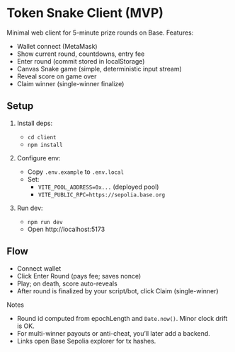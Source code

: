 # Token Snake Client (MVP)

Minimal web client for 5-minute prize rounds on Base. Features:
- Wallet connect (MetaMask)
- Show current round, countdowns, entry fee
- Enter round (commit stored in localStorage)
- Canvas Snake game (simple, deterministic input stream)
- Reveal score on game over
- Claim winner (single-winner finalize)

## Setup

1) Install deps:
   - `cd client`
   - `npm install`

2) Configure env:
   - Copy `.env.example` to `.env.local`
   - Set:
     - `VITE_POOL_ADDRESS=0x...` (deployed pool)
     - `VITE_PUBLIC_RPC=https://sepolia.base.org`

3) Run dev:
   - `npm run dev`
   - Open http://localhost:5173

## Flow
- Connect wallet
- Click Enter Round (pays fee; saves nonce)
- Play; on death, score auto-reveals
- After round is finalized by your script/bot, click Claim (single-winner)

Notes
- Round id computed from epochLength and `Date.now()`. Minor clock drift is OK.
- For multi-winner payouts or anti-cheat, you’ll later add a backend.
- Links open Base Sepolia explorer for tx hashes.

